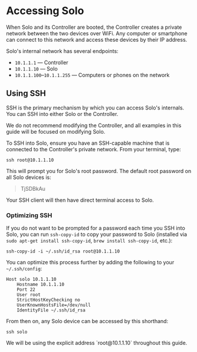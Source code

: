 # Accessing Solo

When Solo and its Controller are booted, the Controller creates a private network between the two devices over WiFi. Any computer or smartphone can connect to this network and access these devices by their IP address.

Solo's internal network has several endpoints:

* `10.1.1.1` &mdash; Controller
* `10.1.1.10` &mdash; Solo
* `10.1.1.100`&ndash;`10.1.1.255` &mdash; Computers or phones on the network

## Using SSH

SSH is the primary mechanism by which you can access Solo's internals. You can SSH into either Solo or the Controller. 

<aside class="note">
We do not recommend modifying the Controller, and all examples in this guide will be focused on modifying Solo.
</aside>

To SSH into Solo, ensure you have an SSH-capable machine that is connected to the Controller's private network. From your terminal, type:

<div class="host-code"></div>

```
ssh root@10.1.1.10
```

This will prompt you for Solo's root password. The default root password on all Solo devices is:

> TjSDBkAu

Your SSH client will then have direct terminal access to Solo.


### Optimizing SSH

If you do not want to be prompted for a password each time you SSH into Solo, you can run `ssh-copy-id` to copy your password to Solo (installed via `sudo apt-get install ssh-copy-id`, `brew install ssh-copy-id`, etc.):

<div class="host-code"></div>

```
ssh-copy-id -i ~/.ssh/id_rsa root@10.1.1.10
```

You can optimize this process further by adding the following to your `~/.ssh/config`:

<div class="host-code"></div>

```
Host solo 10.1.1.10
    Hostname 10.1.1.10
    Port 22
    User root
    StrictHostKeyChecking no
    UserKnownHostsFile=/dev/null
    IdentityFile ~/.ssh/id_rsa
```

From then on, any Solo device can be accessed by this shorthand:

<div class="host-code"></div>

```
ssh solo
```

<aside class="note">
We will be using the explicit address `root@10.1.1.10` throughout this guide.
</aside>
